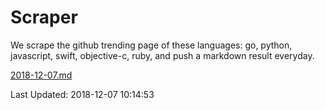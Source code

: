 # Scraper

We scrape the github trending page of these languages: go, python, javascript, swift, objective-c, ruby, and push a markdown result everyday.

[2018-12-07.md](https://github.com/henson/Scraper/blob/master/2018-12-07.md)

Last Updated: 2018-12-07 10:14:53